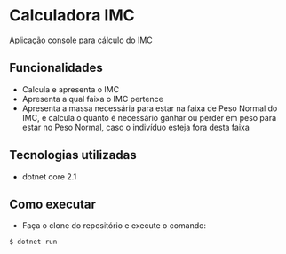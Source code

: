 # Calculadora IMC

Aplicação console para cálculo do IMC

## Funcionalidades

- Calcula e apresenta o IMC
- Apresenta a qual faixa o IMC pertence
- Apresenta a massa necessária para estar na faixa de Peso Normal do IMC, e calcula o quanto é necessário ganhar ou perder em peso para estar no Peso Normal, caso o indivíduo esteja fora desta faixa

## Tecnologias utilizadas

- dotnet core 2.1

## Como executar

- Faça o clone do repositório e execute o comando:

```
$ dotnet run
```